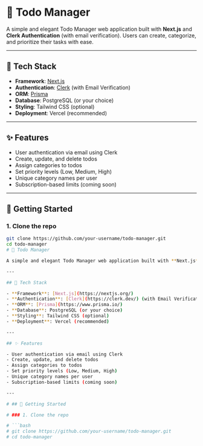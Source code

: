 # 📝 Todo Manager

A simple and elegant Todo Manager web application built with **Next.js** and **Clerk Authentication** (with email verification). Users can create, categorize, and prioritize their tasks with ease.

---

## 🚀 Tech Stack

- **Framework**: [Next.js](https://nextjs.org/)
- **Authentication**: [Clerk](https://clerk.dev/) (with Email Verification)
- **ORM**: [Prisma](https://www.prisma.io/)
- **Database**: PostgreSQL (or your choice)
- **Styling**: Tailwind CSS (optional)
- **Deployment**: Vercel (recommended)

---

## ✨ Features

- User authentication via email using Clerk
- Create, update, and delete todos
- Assign categories to todos
- Set priority levels (Low, Medium, High)
- Unique category names per user
- Subscription-based limits (coming soon)

---

## 🔧 Getting Started

### 1. Clone the repo

```bash
git clone https://github.com/your-username/todo-manager.git
cd todo-manager
# 📝 Todo Manager

A simple and elegant Todo Manager web application built with **Next.js** and **Clerk Authentication** (with email verification). Users can create, categorize, and prioritize their tasks with ease.

---

## 🚀 Tech Stack

- **Framework**: [Next.js](https://nextjs.org/)
- **Authentication**: [Clerk](https://clerk.dev/) (with Email Verification)
- **ORM**: [Prisma](https://www.prisma.io/)
- **Database**: PostgreSQL (or your choice)
- **Styling**: Tailwind CSS (optional)
- **Deployment**: Vercel (recommended)

---

## ✨ Features

- User authentication via email using Clerk
- Create, update, and delete todos
- Assign categories to todos
- Set priority levels (Low, Medium, High)
- Unique category names per user
- Subscription-based limits (coming soon)

---

# ## 🔧 Getting Started

# ### 1. Clone the repo

# ```bash
# git clone https://github.com/your-username/todo-manager.git
# cd todo-manager
